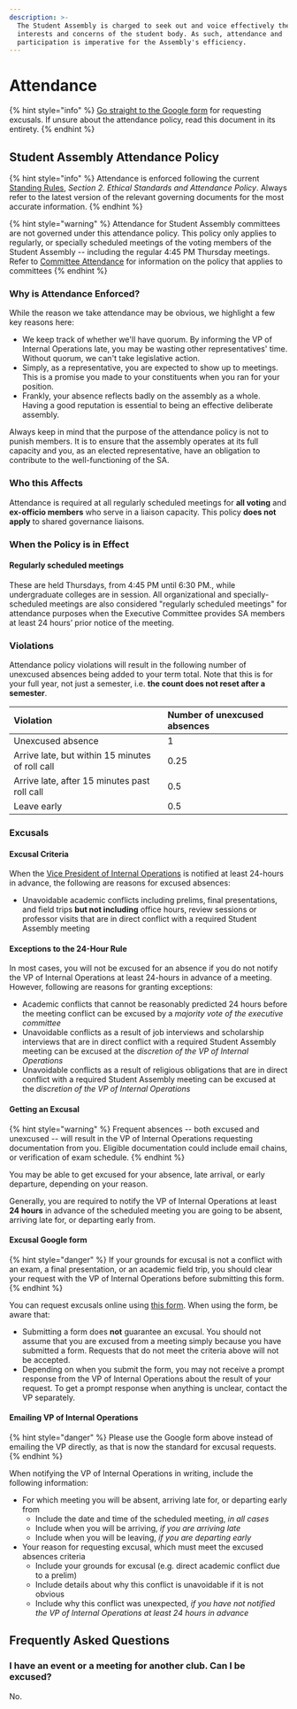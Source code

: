 ```yaml
---
description: >-
  The Student Assembly is charged to seek out and voice effectively the
  interests and concerns of the student body. As such, attendance and
  participation is imperative for the Assembly's efficiency.
---
```


# Attendance

{% hint style="info" %}
[Go straight to the Google form](attendance.md#excusal-google-form) for requesting excusals. If unsure about the attendance policy, read this document in its entirety.
{% endhint %}

## Student Assembly Attendance Policy

{% hint style="info" %}
Attendance is enforced following the current [Standing Rules](untitled.md), _Section 2. Ethical Standards and Attendance Policy_. Always refer to the latest version of the relevant governing documents for the most accurate information.
{% endhint %}

{% hint style="warning" %}
Attendance for Student Assembly committees are not governed under this attendance policy. This policy only applies to regularly, or specially scheduled meetings of the voting members of the Student Assembly -- including the regular 4:45 PM Thursday meetings. Refer to [Committee Attendance](../committees/committee-attendance.md) for information on the policy that applies to committees
{% endhint %}

### Why is Attendance Enforced?

While the reason we take attendance may be obvious, we highlight a few key reasons here:

* We keep track of whether we'll have quorum. By informing the VP of Internal Operations late, you may be wasting other representatives' time. Without quorum, we can't take legislative action.
* Simply, as a representative, you are expected to show up to meetings. This is a promise you made to your constituents when you ran for your position.
* Frankly, your absence reflects badly on the assembly as a whole. Having a good reputation is essential to being an effective deliberate assembly.

Always keep in mind that the purpose of the attendance policy is not to punish members. It is to ensure that the assembly operates at its full capacity and you, as an elected representative, have an obligation to contribute to the well-functioning of the SA.

### Who this Affects

Attendance is required at all regularly scheduled meetings for **all voting** and **ex-officio members** who serve in a liaison capacity. This policy **does not apply** to shared governance liaisons.

### When the Policy is in Effect

#### Regularly scheduled meetings

These are held Thursdays, from 4:45 PM until 6:30 PM., while undergraduate colleges are in session. All organizational and specially-scheduled meetings are also considered "regularly scheduled meetings" for attendance purposes when the Executive Committee provides SA members at least 24 hours’ prior notice of the meeting.

### Violations

Attendance policy violations will result in the following number of unexcused absences being added to your term total. Note that this is for your full year, not just a semester, i.e. **the count does not reset after a semester**.

| Violation | Number of unexcused absences |
| :--- | :--- |
| Unexcused absence | 1 |
| Arrive late, but within 15 minutes of roll call | 0.25 |
| Arrive late, after 15 minutes past roll call | 0.5 |
| Leave early | 0.5 |

### Excusals

#### Excusal Criteria

When the [Vice President of Internal Operations](student-assembly-leadership.md#vice-president-of-internal-operations) is notified at least 24-hours in advance, the following are reasons for excused absences:

* Unavoidable academic conflicts including prelims, final presentations, and field trips **but not including** office hours, review sessions or professor visits that are in direct conflict with a required Student Assembly meeting

#### Exceptions to the 24-Hour Rule

In most cases, you will not be excused for an absence if you do not notify the VP of Internal Operations at least 24-hours in advance of a meeting. However, following are reasons for granting exceptions:

* Academic conflicts that cannot be reasonably predicted 24 hours before the meeting conflict can be excused by a _majority vote of the executive committee_
* Unavoidable conflicts as a result of job interviews and scholarship interviews that are in direct conflict with a required Student Assembly meeting can be excused at the _discretion of the VP of Internal Operations_
* Unavoidable conflicts as a result of religious obligations that are in direct conflict with a required Student Assembly meeting can be excused at the _discretion of the VP of Internal Operations_

#### Getting an Excusal

{% hint style="warning" %}
Frequent absences -- both excused and unexcused -- will result in the VP of Internal Operations requesting documentation from you. Eligible documentation could include email chains, or verification of exam schedule.
{% endhint %}

You may be able to get excused for your absence, late arrival, or early departure, depending on your reason.

Generally, you are required to notify the VP of Internal Operations at least **24 hours** in advance of the scheduled meeting you are going to be absent, arriving late for, or departing early from.

#### Excusal Google form

{% hint style="danger" %}
If your grounds for excusal is not a conflict with an exam, a final presentation, or an academic field trip, you should clear your request with the VP of Internal Operations before submitting this form.
{% endhint %}

You can request excusals online using [this form](https://docs.google.com/forms/d/e/1FAIpQLSdPWniv8GJHm3kMbYnS6GQIdat6XChx0Ruig_wNOXTl5cddIw/viewform?usp=sf_link). When using the form, be aware that:

* Submitting a form does **not** guarantee an excusal. You should not assume that you are excused from a meeting simply because you have submitted a form. Requests that do not meet the criteria above will not be accepted.
* Depending on when you submit the form, you may not receive a prompt response from the VP of Internal Operations about the result of your request. To get a prompt response when anything is unclear, contact the VP separately.

#### Emailing VP of Internal Operations

{% hint style="danger" %}
Please use the Google form above instead of emailing the VP directly, as that is now the standard for excusal requests.
{% endhint %}

When notifying the VP of Internal Operations in writing, include the following information:

* For which meeting you will be absent, arriving late for, or departing early from
  * Include the date and time of the scheduled meeting, _in all cases_
  * Include when you will be arriving, _if you are arriving late_
  * Include when you will be leaving, _if you are departing early_
* Your reason for requesting excusal, which must meet the excused absences criteria
  * Include your grounds for excusal \(e.g. direct academic conflict due to a prelim\)
  * Include details about why this conflict is unavoidable if it is not obvious
  * Include why this conflict was unexpected, _if you have not notified the VP of Internal Operations at least 24 hours in advance_

## Frequently Asked Questions

### I have an event or a meeting for another club. Can I be excused?

No.

